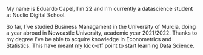 My name is Eduardo Capel, I´m 22 and I'm currently a datascience student at Nuclio Digital School.

So far, I´ve studied Business Managament in the University of Murcia, doing a year abroad in Newcastle University, academic year 2021/2022. Thanks to my degree I've be able to acquire knowledge in Econometrics and Statistics. This have meant my kick-off point to start learning Data Science.



